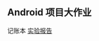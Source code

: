## Android 项目大作业
记账本
[实验报告](https://github.com/two-fire/Android_AccountBook/blob/master/%E6%9C%8D%E5%8A%A1%E5%A4%96%E5%8C%85%E5%9F%BA%E7%A1%80%E5%AE%9E%E8%B7%B5%E5%AE%9E%E9%AA%8C%E6%8A%A5%E5%91%8A.doc)